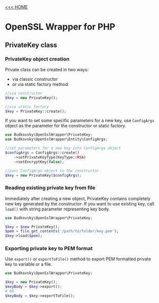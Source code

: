 [<<< HOME](../README.md)

# OpenSSL Wrapper for PHP

## PrivateKey class

### PrivateKey object creation
Private class can be created in two ways:
- via classic constructor
- or via static factory method:

```php
//via constructor
$key = new PrivateKey();

//via static factory
$key = PrivateKey::create();
```
If you want to set some specific parameters for a new key, use `ConfigArgs` object as the parameter for the constructor or static factory.

```php
use Budkovsky\OpenSslWrapper\PrivateKey;
use Budkovsky\OpenSslWrapper\Entity\ConfigArgs;

//set parameters for a new key into ConfigArgs object
$configArgs = ConfigArgs::create()
	->setPrivateKeyType(KeyType::RSA)
	->setEncryptKey(false);

//pass ConfigArgs object to the constructor
$key = new PrivateKey($configArgs);
```

### Reading existing private key from file
Immediately after creating a new object, PrivateKey contains completely new key generated by the constructor. If you want to use existing key, call `load()` with string parameter representing key body.

```php
use Budkovsky\OpenSslWrapper\PrivateKey;

$key = $new PrivateKey();
$pem = file_get_contents('/path/to/folder/key.pem');
$key->load($pem);
```

### Exporting private key to PEM format
Use `export()` or `exportToFile()` method to export PEM formatted private key to variable or a file.

```php
use Budkovsky\OpenSslWrapper\PrivateKey;

$key = new PrivateKey();
$keyBody = $key->export();
# OR
$keyBody = $key->exportToFile();
```
